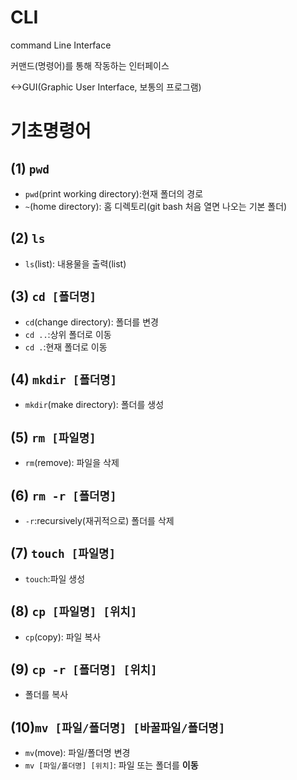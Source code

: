 # CLI

command Line Interface

커맨드(명령어)를 통해 작동하는 인터페이스

<->GUI(Graphic User Interface, 보통의 프로그램)



# 기초명령어

## (1) `pwd`

* `pwd`(print working directory):현재 폴더의 경로
* `~`(home directory): 홈 디렉토리(git bash 처음 열면 나오는 기본 폴더)



## (2) `ls`

* `ls`(list): 내용물을 출력(list)



## (3) `cd [폴더명]`

* `cd`(change directory): 폴더를 변경
* `cd ..`:상위 폴더로 이동
* `cd .`:현재 폴더로 이동



## (4) `mkdir [폴더명]`

* `mkdir`(make directory): 폴더를 생성



## (5) `rm [파일명]`

* `rm`(remove): 파일을 삭제



## (6) `rm -r [폴더명]`

* `-r`:recursively(재귀적으로) 폴더를 삭제



## (7) `touch [파일명]`

* `touch`:파일 생성



## (8) `cp [파일명] [위치]`

* `cp`(copy): 파일 복사



## (9) `cp -r [폴더명] [위치]`

* 폴더를 복사



## (10)`mv [파일/폴더명] [바꿀파일/폴더명]`

* `mv`(move): 파일/폴더명 변경
* `mv [파일/폴더명] [위치]`: 파일 또는 폴더를 **이동**